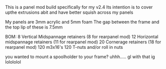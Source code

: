 This is a panel mod build specifically for my v2.4
Its intention is to cover upthe extrusions abit and have better squish across my panels

My panels are 3mm acrylic and 5mm foam
The gap between the frame and the top lip of these is 7.5mm

BOM:
8 Vertical Midspannage retainers    (8 for rearpanel mod)
12 Horizontal midspannage retainers (11 for rearpanel mod)
20 Cornerage retainers              (18 for rearpanel mod)
120  m3x16's
120  T-nuts and/or roll in nuts

you wanted to mount a spoolholder to your frame? uhhh..... gl with that ig lolololol
